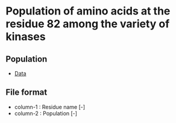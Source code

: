 # Population of amino acids at the residue 82 among the variety of kinases

## Population

* [Data](./data)

## File format

* column-1 : Residue name [-]
* column-2 : Population [-]
